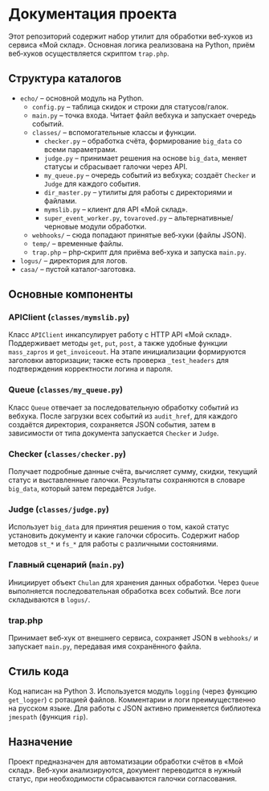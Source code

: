 # Документация проекта

Этот репозиторий содержит набор утилит для обработки веб‑хуков из сервиса «Мой склад».
Основная логика реализована на Python, приём веб‑хуков осуществляется скриптом `trap.php`.

## Структура каталогов

- `echo/` – основной модуль на Python.
  - `config.py` – таблица скидок и строки для статусов/галок.
  - `main.py` – точка входа. Читает файл вебхука и запускает очередь событий.
  - `classes/` – вспомогательные классы и функции.
    - `checker.py` – обработка счёта, формирование `big_data` со всеми параметрами.
    - `judge.py` – принимает решения на основе `big_data`, меняет статусы и сбрасывает галочки через API.
    - `my_queue.py` – очередь событий из вебхука; создаёт `Checker` и `Judge` для каждого события.
    - `dir_master.py` – утилиты для работы с директориями и файлами.
    - `mymslib.py` – клиент для API «Мой склад».
    - `super_event_worker.py`, `tovaroved.py` – альтернативные/черновые модули обработки.
  - `webhooks/` – сюда попадают принятые веб‑хуки (файлы JSON).
  - `temp/` – временные файлы.
  - `trap.php` – php‑скрипт для приёма веб‑хука и запуска `main.py`.
- `logus/` – директория для логов.
- `casa/` – пустой каталог‑заготовка.

## Основные компоненты

### APIClient (`classes/mymslib.py`)

Класс `APIClient` инкапсулирует работу с HTTP API «Мой склад». Поддерживает методы `get`, `put`, `post`,
а также удобные функции `mass_zapros` и `get_invoiceout`. На этапе инициализации формируются заголовки
авторизации; также есть проверка `_test_headers` для подтверждения корректности логина и пароля.

### Queue (`classes/my_queue.py`)

Класс `Queue` отвечает за последовательную обработку событий из вебхука. После загрузки всех событий
из `audit_href`, для каждого создаётся директория, сохраняется JSON события, затем в зависимости от типа
документа запускается `Checker` и `Judge`.

### Checker (`classes/checker.py`)

Получает подробные данные счёта, вычисляет сумму, скидки, текущий статус и выставленные галочки.
Результаты сохраняются в словаре `big_data`, который затем передаётся `Judge`.

### Judge (`classes/judge.py`)

Использует `big_data` для принятия решения о том, какой статус установить документу и какие галочки
сбросить. Содержит набор методов `st_*` и `fs_*` для работы с различными состояниями.

### Главный сценарий (`main.py`)

Инициирует объект `Chulan` для хранения данных обработки. Через `Queue` выполняется последовательная
обработка всех событий. Все логи складываются в `logus/`.

### trap.php

Принимает веб‑хук от внешнего сервиса, сохраняет JSON в `webhooks/` и запускает `main.py`,
передавая имя сохранённого файла.

## Стиль кода

Код написан на Python 3. Используется модуль `logging` (через функцию `get_logger`) с ротацией файлов.
Комментарии и логи преимущественно на русском языке. Для работы с JSON активно применяется библиотека
`jmespath` (функция `rip`).

## Назначение

Проект предназначен для автоматизации обработки счётов в «Мой склад». Веб‑хуки анализируются,
документ переводится в нужный статус, при необходимости сбрасываются галочки согласования.


